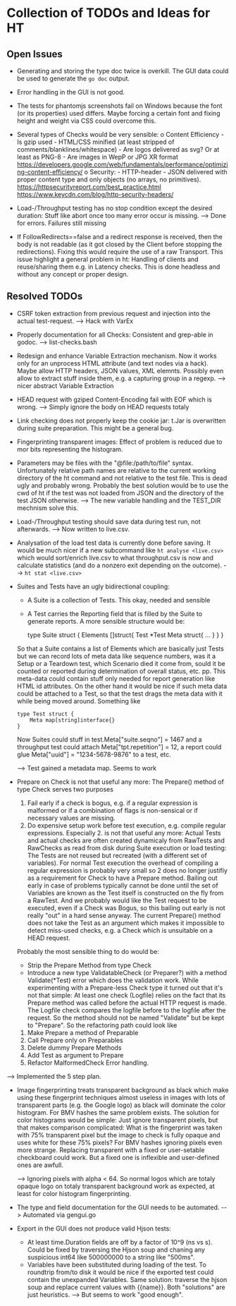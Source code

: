 Collection of TODOs and Ideas for HT
====================================

Open Issues
-----------

*  Generating and storing the type doc twice is overkill. The GUI data could be
   used to generate the `go doc` output.

*  Error handling in the GUI is not good. 

*  The tests for phantomjs screenshots fail on Windows because the font (or its
   properties) used differs. Maybe forcing a certain font and fixing height and
   weight via CSS could overcome this.

*  Several types of Checks would be very sensible:
     o Content Efficiency 
         - Is gzip used
         - HTML/CSS minified (at least stripped of comments/blanklines/whitespace)
         - Are logos delivered as svg? Or at least as PNG-8
         - Are images in WepP or JPG XR format
       https://developers.google.com/web/fundamentals/performance/optimizing-content-efficiency/
     o Security:
         - HTTP-header
         - JSON delivered with proper content type and only objects (no arrays,
           no primitives).
       https://httpsecurityreport.com/best_practice.html
       https://www.keycdn.com/blog/http-security-headers/

*  Load-/Throughput testing has no stop condition except the desired
   duration: Stuff like abort once too many error occur is missing.
   --> Done for errors. Failures still missing

*  If FollowRedirects==false and a redirect response is received, then
   the body is not readable (as it got closed by the Client before stopping
   the redirections).  Fixing this would require the use of a raw
   Transport.  This issue highlight a general problem in ht: Handling of
   clients and reuse/sharing them e.g. in Latency checks.  This is done
   headless and without any concept or proper design.


Resolved TODOs
--------------

*  CSRF token extraction from previous request and injection
   into the actual test-request.
   --> Hack with VarEx

*  Properly documentation for all Checks: Consistent and
   grep-able in godoc.
   --> list-checks.bash

*  Redesign and enhance Variable Extraction mechanism. Now it works only
   for an unprocess HTML attribute (and text nodes via a hack). Maybe allow
   HTTP headers, JSON values, XML elemnts. Possibly even allow to extract
   stuff inside them, e.g. a capturing group in a regexp.
   --> nicer abstract Variable Extraction

*  HEAD request with gziped Content-Encoding fail with EOF which is
   wrong.
   --> Simply ignore the body on HEAD requests totaly

*  Link checking does not properly keep the cookie jar: t.Jar is overwritten
   during suite preparation.  This might be a general bug.

*  Fingerprinting transparent images: Effect of problem is reduced due to
   mor bits representing the histogram.

*  Parameters may be files with the "@file:/path/to/file" syntax.
   Unfortunately relative path names are relative to the current working
   directory of the ht command and not relative to the test file.
   This is dead ugly and probably wrong.  Probably the best solution would
   be to use the cwd of ht if the test was not loaded from JSON and the
   directory of the test JSON otherwise.
   --> The new variable handling and the TEST_DIR mechnism solve this.

*  Load-/Throughput testing should save data during test run, not afterwards.
   --> Now written to live.csv.

*  Analysation of the load test data is currently done before saving.
   It would be much nicer if a new subcommand like `ht analyse <live.csv>`
   which would sort/enrich live.csv to what throughput.csv is now and
   calculate statistics (and do a nonzero exit depending on the outcome).
   --> `ht stat <live.csv>`

*  Suites and Tests have an ugly bidirectional coupling:
     - A Suite is a collection of Tests. This okay, needed and sensible
     - A Test carries the Reporting field that is filled by the
       Suite to generate reports.
   A more sensible structure would be:

       type Suite struct {
           Elements []struct{
               Test *Test
               Meta struct{ ... }
           }
       }
   
   So that a Suite contains a list of Elements which are basically just Tests
   but we can record lots of meta data like sequence numbers, was it a Setup
   or a Teardown test, which Scenario died it come from, sould it be
   counted or reported during determination of overall status, etc. pp.
   This meta-data could contain stuff only needed for report generation like
   HTML id attributes.
   On the other hand it would be nice if such meta data could be attached
   to a Test, so that the test drags the meta data with it while being moved
   around. Something like

       type Test struct {
           Meta map[string]interface{}
       }
   
   Now Suites could stuff in test.Meta["suite.seqno"] = 1467 and a throughput
   test could attach Meta["tpt.repetition"] = 12, a report could glue
   Meta["uuid"] = "1234-5678-9876" to a test, etc.

   --> Test gained a metadata map. Seems to work

*  Prepare on Check is not that useful any more:
   The Prepare() method of type Check serves two purposes
     1. Fail early if a check is bogus, e.g. if a regular expression is
        malformed or if a combination of flags is non-sensical or if
        necessary values are missing.
     2. Do expensive setup work before test execution, e.g. compile
        regular expressions.
   Especially 2. is not that useful any more: Actual Tests and actual
   checks are often created dynamicaly from RawTests and RawChecks as
   read from disk during Suite execution or load testing: The Tests
   are not reused but recreated (with a different set of variables).
   For normal Test execution the overhead of compiling a regular expression
   is probably very small so 2 does no longer justifiy as a requirement
   for Check to have a Prepare method.
   Bailing out early in case of problems typically cannot be done until
   the set of Variables are known as the Test itself is constructed on
   the fly from a RawTest. And we probably would like the Test request
   to be executed, even if a Check was Bogus, so this bailing out early
   is not really "out" in a hard sense anyway.
   The current Prepare() method does not take the Test as an argument
   which makes it impossible to detect miss-used checks, e.g. a Check
   which is unsuitable on a HEAD request.

   Probably the most sensible thing to do would be:
     - Strip the Prepare Method from type Check
     - Introduce a new type ValidatableCheck (or Preparer?) with 
       a method  Validate(*Test) error which does the validation
       work.
   While experimenting with a Prepare-less Check type it turned out that it's
   not that simple: At least one check (Logfile) relies on the fact that its
   Prepare method was called before the actual HTTP request is made. The
   Logfile check compares the logfile before to the logfile after the request.
   So the method should not be named "Validate" but be kept to "Prepare".
   So the refactoring path could look like
     1. Make Prepare a method of Preparable
     2. Call Prepare only on Preparables
     3. Delete dummy Prepare Methods
     4. Add Test as argument to Prepare
     5. Refactor MalformedCheck Error handling. 

  --> Implemented the 5 step plan.

*  Image fingerprinting treats transparent background as black which
   make using these fingerprint techniques almost useless in images with
   lots of transparent parts (e.g. the Google logo) as black will dominate
   the color histogram. For BMV hashes the same problem exists.
   The solution for color histograms would be simple: Just ignore transparent
   pixels, but that makes comparison complicated: What is the fingerprint
   was taken with 75% transparent pixel but the image to check is fully
   opaque and uses white for these 75% pixels? For BMV hashes ignoring pixels
   even more strange.
   Replacing transparent with a fixed or user-setable checkboard could work.
   But a fixed one is inflexible and user-defined ones are awfull.

   --> Ignoring pixels with alpha < 64. So normal logos which are totaly
       opaque logo on totaly transparent background work as expected, at
       least for color histogram fingerprinting.

*  The type and field documentation for the GUI needs to be automated.
   --> Automated via gengui.go

*  Export in the GUI does not produce valid Hjson tests:
     - At least time.Duration fields are off by a factor of 10^9 (ns vs s).
       Could be fixed by traversing the Hjson soup and chaning any suspicious
       int64 like 500000000 to a string like "500ms".
     - Variables have been substituted during loading of the test. To roundtrip
       from/to disk it would be nice if the exported test could contain the
       unexpanded Variables. Same solution: traverse the hjson soup and replace
       current values with {{name}}.
   Both "solutions" are just heuristics.
   --> But seems to work "good enough".